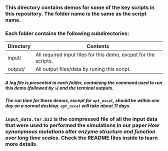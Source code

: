 ### This directory contains demos for some of the key scripts in this repository. The folder name is the same as the script name.
### Each folder contains the following subdirectories:

| Directory | Contents |
| ------ | ------ |
| input/ | All required input files for this demo, excpet for the scripts. |
| output/ | All output files/data by runing this script. |

##### A log file is presented in each folder, containing the command used to run this demo (followed by `>`) and the terminal outputs.
##### The run time for these demos, except for `opt_nscal`, should be within one day on a normal desktop. `opt_nscal` will take about 11 days.

### `input_data.tar.bz2` is the compressed file of all the input data that were used to performed the simulations in our paper *How synonymous mutations alter enzyme structure and function over long time scales*. Check the README files inside to learn more details.
